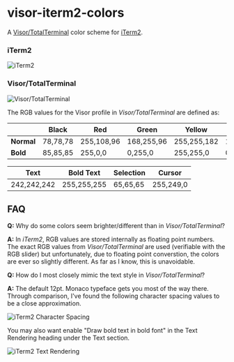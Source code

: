 # visor-iterm2-colors

A [Visor/TotalTerminal](http://totalterminal.binaryage.com/) color scheme for [iTerm2](http://www.iterm2.com/).

### iTerm2
![iTerm2](http://f.cl.ly/items/173Y0O2C363E1i0H180R/iterm2.png "iTerm2")

### Visor/TotalTerminal
![Visor/TotalTerminal](http://f.cl.ly/items/2o0q0C2s0x2d2t343X1E/visor.png "Visor/TotalTerminal")

The RGB values for the Visor profile in *Visor/TotalTerminal* are defined as:

|            | Black    | Red        | Green      | Yellow      | Blue        | Magenta     | Cyan        | White       |
| ---        | ---      | ---        | ---        | ---         | ---         | ---         | ---         | ---         |
| **Normal** | 78,78,78 | 255,108,96 | 168,255,96 | 255,255,182 | 150,203,254 | 255,115,253 | 156,255,255 | 238,238,238 |
| **Bold**   | 85,85,85 | 255,0,0    | 0,255,0    | 255,255,0   | 0,0,255     | 255,0,255   | 0,255,255   | 255,255,255 |

| Text        | Bold Text   | Selection | Cursor    |
| ---         | ---         | ---       | ---       |
| 242,242,242 | 255,255,255 | 65,65,65  | 255,249,0 |

## FAQ
**Q:** Why do some colors seem brighter/different than in *Visor/TotalTerminal*?

**A:** In *iTerm2*, RGB values are stored internally as floating point numbers.
The exact RGB values from *Visor/TotalTerminal* are used (verifiable with the
RGB slider) but unfortunately, due to floating point converstion, the colors
are ever so slightly different. As far as I know, this is unavoidable.

**Q:** How do I most closely mimic the text style in *Visor/TotalTerminal*?

**A:** The default 12pt. Monaco typeface gets you most of the way there.
Through comparison, I've found the following character spacing values to be a
close approximation.

![iTerm2 Character Spacing](http://f.cl.ly/items/2J2V0I2B2t1O203s3808/iterm2-char-spacing.png "iTerm2 Character Spacing")

You may also want enable "Draw bold text in bold font" in the Text Rendering
heading under the Text section.

![iTerm2 Text Rendering](http://f.cl.ly/items/3C3Y0Z2l3w1z200P0Y3E/iterm2-text-rendering.png "iTerm2 Text Rendering")
